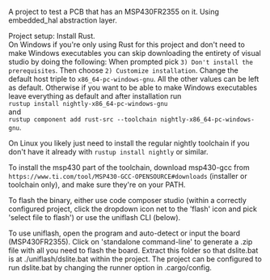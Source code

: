 A project to test a PCB that has an MSP430FR2355 on it. Using embedded_hal abstraction layer.



Project setup: Install Rust. \
On Windows if you're only using Rust for this project and don't need to make Windows executables you can skip downloading the entirety of visual studio by doing the following: When prompted pick `3) Don't install the prerequisites`. Then choose `2) Customize installation`. Change the default host triple to `x86_64-pc-windows-gnu`. All the other values can be left as default.
Otherwise if you want to be able to make Windows executables leave everything as default and after installation run \
`rustup install nightly-x86_64-pc-windows-gnu` \
and \
`rustup component add rust-src --toolchain nightly-x86_64-pc-windows-gnu`.

On Linux you likely just need to install the regular nightly toolchain if you don't have it already with `rustup install nightly` or similar.

To install the msp430 part of the toolchain, download msp430-gcc from `https://www.ti.com/tool/MSP430-GCC-OPENSOURCE#downloads` (installer or toolchain only), and make sure they're on your PATH.

To flash the binary, either use code composer studio (within a correctly configured project, click the dropdown icon net to the 'flash' icon and pick 'select file to flash') or use the uniflash CLI (below).

To use uniflash, open the program and auto-detect or input the board (MSP430FR2355). Click on 'standalone command-line' to generate a .zip file with all you need to flash the board.
Extract this folder so that dslite.bat is at ./uniflash/dslite.bat within the project. The project can be configured to run dslite.bat by changing the runner option in .cargo/config.